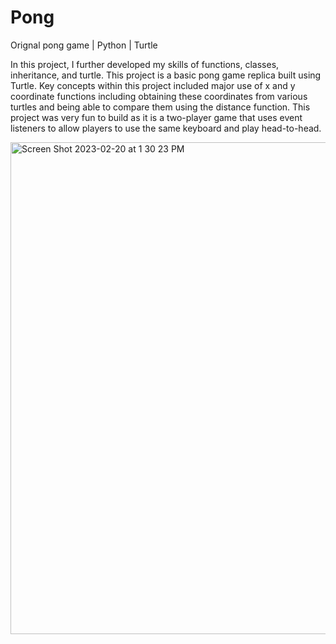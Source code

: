 # Pong
Orignal pong game | Python | Turtle

In this project, I further developed my skills of functions, classes, inheritance, and turtle. This project is a basic pong game replica built using Turtle. Key concepts within this project included major use of x and y coordinate functions including obtaining these coordinates from various turtles and being able to compare them using the distance function. This project was very fun to build as it is a two-player game that uses event listeners to allow players to use the same keyboard and play head-to-head.


<img width="787" alt="Screen Shot 2023-02-20 at 1 30 23 PM" src="https://user-images.githubusercontent.com/102704926/220201127-43ef9eb1-8f69-45b7-a1d0-e8505787b509.png">

